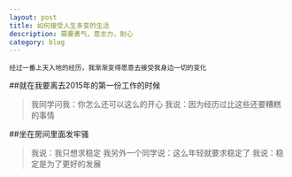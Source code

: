 ```yaml
---
layout: post
title: 如何接受人生多变的生活
description: 需要勇气，意志力，耐心
category: blog
---
```

	经过一番上天入地的经历，我渐渐变得愿意去接受我身边一切的变化

##就在我要离去2015年的第一份工作的时候
>我同学问我：你怎么还可以这么的开心
>我说：因为经历过比这些还要糟糕的事情

##坐在房间里面发牢骚
>我说：我只想求稳定
>我另外一个同学说：这么年轻就要求稳定了
>我说：稳定是为了更好的发展








[BeiYuu]:    http://beiyuu.com  "BeiYuu"
